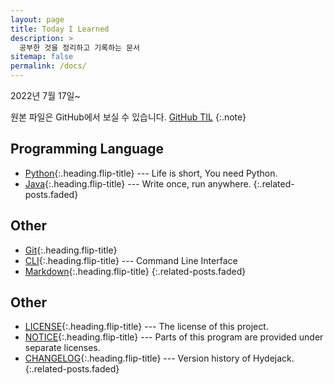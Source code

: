 ```yaml
---
layout: page
title: Today I Learned
description: >
  공부한 것을 정리하고 기록하는 문서
sitemap: false
permalink: /docs/
---
```


2022년 7월 17일~

원본 파일은 GitHub에서 보실 수 있습니다. [GitHub TIL](https://github.com/Jeeyoun-S/Jeeyoun-S.github.io/tree/master/docs) {:.note} 

## Programming Language
* [Python]{:.heading.flip-title} --- Life is short, You need Python.
* [Java]{:.heading.flip-title} --- Write once, run anywhere.
{:.related-posts.faded}

## Other
* [Git]{:.heading.flip-title}
* [CLI]{:.heading.flip-title} --- Command Line Interface
* [Markdown]{:.heading.flip-title}
{:.related-posts.faded}

## Other
* [LICENSE]{:.heading.flip-title} --- The license of this project.
* [NOTICE]{:.heading.flip-title} --- Parts of this program are provided under separate licenses.
* [CHANGELOG]{:.heading.flip-title} --- Version history of Hydejack.
{:.related-posts.faded}

[advanced]: advanced.md
[LICENSE]: ../LICENSE.md
[NOTICE]: ../NOTICE.md
[CHANGELOG]: ../CHANGELOG.md
[Python]: /docs/python/
[Java]: /java/
[Markdown]: markdown.md
[CLI]: cli.md
[Git]: git.md
